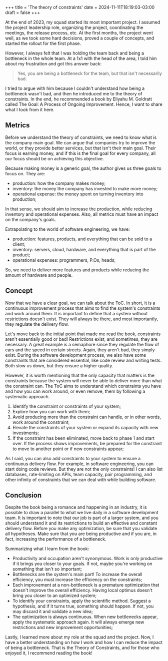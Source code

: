 +++
title = 'The theory of constraints'
date = 2024-11-11T18:19:03-03:00
draft = false
+++

At the end of 2023, my squad started its most important project. I assumed the project leadership role, organizing the project, coordinating the meetings, the release process, etc. At the first months, the project went well, as we took some hard decisions, proved a couple of concepts, and started the rollout for the first phase.

However, I always felt that I was holding the team back and being a bottleneck in the whole team. At a 1x1 with the head of the area, I told him about my frustration and got this answer back:

> Yes, you are being a bottleneck for the team, but that isn't necessarily bad.

I tried to argue with him because I couldn't understand how being a bottleneck wasn't bad, and then he introduced me to the theory of constraints. In the end, he recommended a book by Eliyahu M. Goldratt called The Goal: A Process of Ongoing Improvement. Hence, I want to share what I took from it here.

## Metrics

Before we understand the theory of constraints, we need to know what is the company main goal. We can argue that companies try to improve the world, or they provide better services, but that isn't their main goal. Their focus is earning money, and if this is the final goal for every company, all our focus should be on achieving this objective.

Because making money is a generic goal, the author gives us three goals to focus on. They are:
- production: how the company makes money;
- inventory: the money the company has invested to make more money;
- operational expense: the money spent on turning inventory into production;

In that sense, we should aim to increase the production, while reducing inventory and operational expenses. Also, all metrics must have an impact on the company's goals.

Extrapolating to the world of software engineering, we have:
- production: features, products, and everything that can be sold to a client;
- inventory: servers, cloud, hardware, and everything that is part of the product;
- operational expenses: programmers, P.Os, heads;

So, we need to deliver more features and products while reducing the amount of hardware and people.

## Concept

Now that we have a clear goal, we can talk about the ToC. In short, it is a continuous improvement process that aims to find the system's constraints and work around them. It is important to define that a system without restrictions doesn't exist. They will always be there, and most importantly, they regulate the delivery flow.

Let's move back to the initial point that made me read the book, constraints aren't essentially good or bad! Restrictions exist, and sometimes, they are necessary. A great example is a semaphore since they regulate the flow of cars and the speed in certain streets. Again, they aren't bad, they simply exist. During the software development process, we also have some constraints that are considered essential, like code review and writing tests. Both slow us down, but they ensure a higher quality.

However, it is worth mentioning that the only capacity that matters is the constraints because the system will never be able to deliver more than what the constraint can. The ToC aims to understand which constraints you have and how you can work around, or even remove, them by following a systematic approach.
1. Identify the constraint or constraints of your system;
2. Explore how you can work with them;
3. Avoid producing more than the constraint can handle, or in other words, work around the constraint;
4. Elevate the constraints of your system or expand its capacity with new investments;
5. If the constraint has been eliminated, move back to phase 1 and start over. If the process shows improvements, be prepared for the constraint to move to another point or if new constraints appear;

As I said, you can also add constraints to your system to ensure a continuous delivery flow. For example, in software engineering, you can start doing code reviews. But they are not the only constraints! I can also list databases, rate-limiting on APIs, team capacity, pair programming, and other infinity of constraints that we can deal with while building software.

## Conclusion

Despite the book being a romance and happening in an industry, it is possible to draw a parallel to what we live daily in a software development team. It is important to note that our job is part of a larger system, and you should understand it and its restrictions to build an effective and constant delivery flow. Before you make any optimization, be sure that you validate all hypotheses. Make sure that you are being productive and if you are, in fact, increasing the performance of a bottleneck.

Summarizing what I learn from the book:
- Productivity and occupation aren't synonymous. Work is only productive if it brings you closer to your goals. If not, maybe you're working on something that isn't so important;
- Bottlenecks are the system's main part! To increase the overall efficiency, you must increase the efficiency on the constraints;
- Each improvement at a non-bottleneck is a premature optimization that doesn't improve the overall efficiency. Having local optimus doesn't bring you closer to an optimized system;
- To identify your constraints, apply the scientific method. Suggest a hypothesis, and if it turns true, something should happen. If not, you may discard it and validate a new idea;
- The optimization is always continuous. When new bottlenecks appear, apply the systematic approach again. It will always emerge new restrictions and new improvement opportunities;

Lastly, I learned more about my role at the squad and the project. Now, I have a better understanding on how I work and how I can reduce the impact of being a bottleneck. That is the Theory of Constraints, and for those who enjoyed it, I recommend reading the book!
